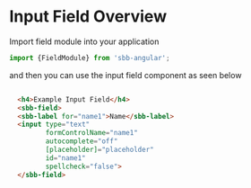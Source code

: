 # Input Field Overview

Import field module into your application

```ts
import {FieldModule} from 'sbb-angular';
```

and then you can use the input field component as seen below

```html

  <h4>Example Input Field</h4>
  <sbb-field>
  <sbb-label for="name1">Name</sbb-label>
  <input type="text" 
         formControlName="name1" 
         autocomplete="off" 
         [placeholder]="placeholder"
         id="name1" 
         spellcheck="false">
  </sbb-field>
   
```